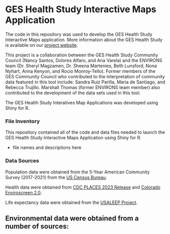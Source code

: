 # GES Health Study Interactive Maps Application
The code in this repository was used to develop the GES Health Study Interactive 
Maps application. More information about the GES Health Study
is available on our [project website](http://geshealthstudy.org).

This project is a collaboration between the GES Health Study Community Council 
(Nancy Santos, Dolores Alfaro, and Ana Varela) and the ENVIRONS team (Dr. Sheryl
Magzamen, Dr. Sheena Martenies, Beth Lunsford, Nona Nyhart, Anna Kenyon, and Rocio 
Monroy-Tello). Former members of the GES Community Council who contributed to the 
interpretation of community data featured in this tool include: Sandra Ruiz 
Parilla, Maria de Santiago, and Rebecca Trujillo. Marshall Thomas (former ENVIRONS 
team member) also contributed to the development of the data sets used in this tool.

The GES Health Study Interatives Map Applications was developed using Shiny for R.

### File Inventory

This repository contained all of the code and data files needed to launch the 
GES Health Study Interactive Maps Application using Shiny for R.

- file names and descriptions here

### Data Sources
Population data were obtained from the 5-Year American Community Survey (2017-2021) 
from the [US Census Bureau](https://www.census.gov/programs-surveys/acs/news/data-releases.2021.html#list-tab-1133175109).

Health data were obtained from [CDC PLACES 2023 Release](https://data.cdc.gov/500-Cities-Places/PLACES-Local-Data-for-Better-Health-Place-Data-202/krqc-563j/about_data) and
[Colorado Enviroscreen 2.0](https://drive.google.com/file/d/12x7HmTJk6gqn7zidCwoSbXdpgAwpQTHb/view).

Life expectancy data were obtained from the [USALEEP Project](https://www.cdc.gov/nchs/nvss/usaleep/usaleep.html#data).

Environmental data were obtained from a number of sources:
- 